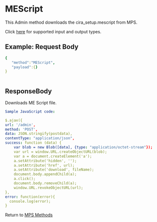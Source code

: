 # MEScript

This Admin method downloads the cira_setup.mescript from MPS. 

Click [here](types.md) for supported input and output types.

## Example: Request Body

``` yaml
{  
   "method":"MEScript",
   "payload":{}
}
	
```
## ResponseBody

Downloads ME Script file.

``` yaml
Sample JavaScript code: 

$.ajax({
url: '/admin',
method: 'POST',
data: JSON.stringify(postdata),
contentType: "application/json",
success: function (data) {
	var blob = new Blob([data], {type: "application/octet-stream"});
	var url = window.URL.createObjectURL(blob);
	var a = document.createElement('a');
	a.setAttribute('hidden', '');
	a.setAttribute('href', url);
	a.setAttribute('download', fileName);
	document.body.appendChild(a);
	a.click();
	document.body.removeChild(a);
	window.URL.revokeObjectURL(url);
},
error: function(error){
  console.log(error);
}       


```

Return to [MPS Methods](../indexMPS.md)